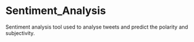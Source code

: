 # Sentiment_Analysis
Sentiment analysis tool used to analyse tweets and predict the polarity and subjectivity.
